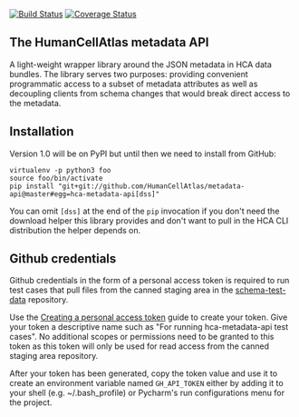 [![Build Status](https://travis-ci.org/HumanCellAtlas/metadata-api.svg?branch=develop)](https://travis-ci.org/HumanCellAtlas/metadata-api)
[![Coverage Status](https://coveralls.io/repos/github/HumanCellAtlas/metadata-api/badge.svg?branch=develop)](https://coveralls.io/github/HumanCellAtlas/metadata-api?branch=develop)

## The HumanCellAtlas metadata API

A light-weight wrapper library around the JSON metadata in HCA data bundles.
The library serves two purposes: providing convenient programmatic access to a
subset of metadata attributes as well as decoupling clients from schema changes
that would break direct access to the metadata.


## Installation

Version 1.0 will be on PyPI but until then we need to install from GitHub: 

```
virtualenv -p python3 foo
source foo/bin/activate
pip install "git+git://github.com/HumanCellAtlas/metadata-api@master#egg=hca-metadata-api[dss]"
```

You can omit `[dss]` at the end of the `pip` invocation if you don't need
the download helper this library provides and don't want to pull in the HCA CLI
distribution the helper depends on.

## Github credentials

Github credentials in the form of a personal access token is required to run test
cases that pull files from the canned staging area in the 
[schema-test-data](https://github.com/HumanCellAtlas/schema-test-data) repository.

Use the
[Creating a personal access token](https://docs.github.com/en/github/authenticating-to-github/creating-a-personal-access-token)
guide to create your token. Give your token a descriptive name such as "For 
running hca-metadata-api test cases". No additional scopes or  permissions need 
to be granted to this token as this token will only be used for read access 
from the canned staging area repository.

After your token has been generated, copy the token value and use it to create
an environment variable named `GH_API_TOKEN` either by adding it to your shell
(e.g. ~/.bash_profile) or Pycharm's run configurations menu for the project.
